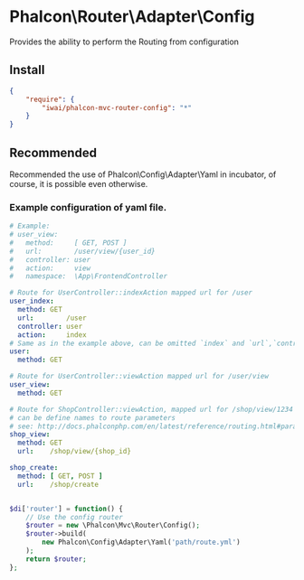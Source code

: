 # Phalcon\Router\Adapter\Config
Provides the ability to perform the Routing from configuration

## Install

```json
{
    "require": {
        "iwai/phalcon-mvc-router-config": "*"
    }
}
```

## Recommended

Recommended the use of Phalcon\Config\Adapter\Yaml in incubator, 
of course, it is possible even otherwise.

### Example configuration of yaml file.

```yaml
# Example:
# user_view:
#   method:     [ GET, POST ]
#   url:        /user/view/{user_id}
#   controller: user
#   action:     view
#   namespace:  \App\FrontendController

# Route for UserController::indexAction mapped url for /user
user_index:
  method: GET
  url:        /user
  controller: user
  action:     index
# Same as in the example above, can be omitted `index` and `url`,`controller`,`action`
user:
  method: GET

# Route for UserController::viewAction mapped url for /user/view
user_view:
  method: GET

# Route for ShopController::viewAction, mapped url for /shop/view/1234
# can be define names to route parameters
# see: http://docs.phalconphp.com/en/latest/reference/routing.html#parameters-with-names
shop_view:
  method: GET
  url:    /shop/view/{shop_id}

shop_create:
  method: [ GET, POST ]
  url:    /shop/create

```

```php

$di['router'] = function() {
    // Use the config router
    $router = new \Phalcon\Mvc\Router\Config();
    $router->build(
        new Phalcon\Config\Adapter\Yaml('path/route.yml')
    );
    return $router;
};

```